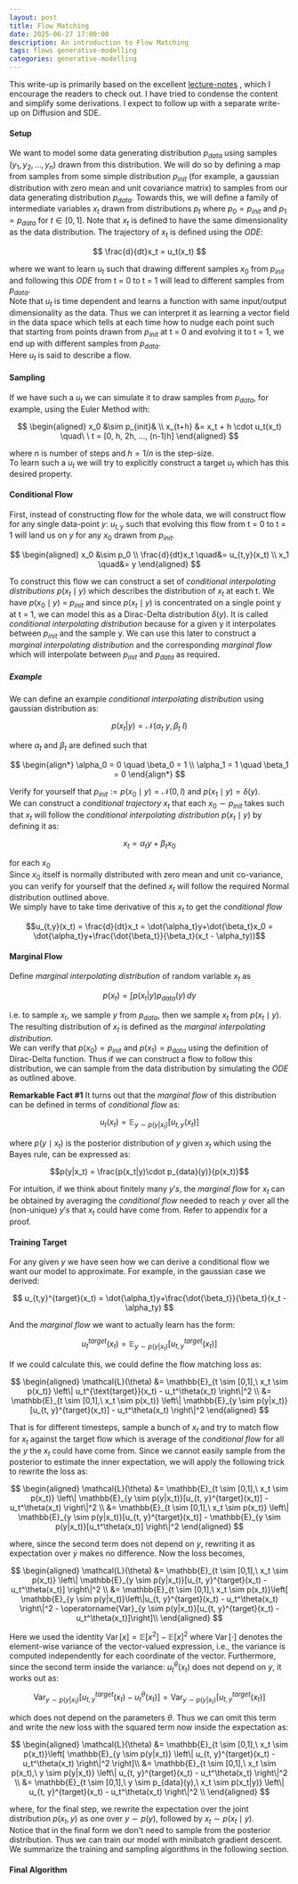 ```yaml
---
layout: post
title: Flow Matching
date: 2025-06-27 17:00:00
description: An introduction to Flow Matching
tags: flows generative-modelling
categories: generative-modelling
---
```


This write-up is primarily based on the excellent [lecture-notes](https://diffusion.csail.mit.edu/docs/lecture-notes.pdf) , which I encourage the readers to check out. I have tried to condense the content and simplify some derivations. I expect to follow up with a separate write-up on Diffusion and SDE.

#### Setup
We want to model some data generating distribution $p_{data}$ using samples $(y_1, y_2, ..., y_n)$ drawn from this distribution. We will do so by defining a map from samples from some simple distribution $p_{init}$ (for example, a gaussian distribution with zero mean and unit covariance matrix) to samples from our data generating distribution $p_{data}$. Towards this, we will define a family of intermediate variables $x_t$ drawn from distributions $p_t$ where $p_0 = p_{init}$ and $p_1 = p_{data}$ for $t \in [0, 1]$. Note that $x_t$ is defined to have the same dimensionality as the data distribution. The trajectory of $x_t$ is defined using the $ODE$:

$$
\frac{d}{dt}x_t = u_t(x_t)
$$

where we want to learn $u_t$ such that drawing different samples $x_0$ from $p_{init}$ and following this $ODE$ from t = 0 to t = 1 will lead to different samples from $p_{data}$. \
Note that $u_t$ is time dependent and learns a function with same input/output dimensionality as the data. Thus we can interpret it as learning a vector field in the data space which tells at each time how to nudge each point such that starting from points drawn from $p_{init}$ at t = 0 and evolving it to t = 1, we end up with different samples from $p_{data}$. \
Here $u_t$ is said to describe a flow.

#### Sampling
If we have such a $u_t$ we can simulate it to draw samples from $p_{data}$, for example, using the Euler Method with:

$$
\begin{aligned}
x_0 &\sim p_{init}& \\
x_{t+h} &= x_t + h \cdot u_t(x_t) \quad\ \  t = [0, h, 2h, ..., (n-1)h]
\end{aligned}
$$

where $n$ is number of steps and $h=1/n$ is the step-size. \
To learn such a $u_t$ we will try to explicitly construct a target $u_t$ which has this desired property. 

#### Conditional Flow
First, instead of constructing flow for the whole data, we will construct flow for any single data-point $y$: $u_{t, y}$ such that evolving this flow from t = 0 to t = 1 will land us on $y$ for any $x_0$ drawn from $p_{init}$. 

$$
\begin{aligned}
x_0 &\sim p_0 \\
\frac{d}{dt}x_t \quad&= u_{t,y}(x_t) \\
x_1 \quad&= y
\end{aligned}
$$

To construct this flow we can construct a set of *conditional interpolating distributions* $p(x_t \mid y)$ which describes the distribution of $x_t$ at each t. We have $p(x_0 \mid y)$ = $p_{init}$ and since $p(x_t \mid y)$ is concentrated on a single point y at t = 1, we can model this as a Dirac-Delta distribution $\delta(y)$. It is called *conditional interpolating distribution* because for a given y it interpolates between $p_{init}$ and the sample y. We can use this later to construct a *marginal interpolating distribution* and the corresponding *marginal flow* which will interpolate between $p_{init}$ and $p_{data}$ as required.

##### Example
We can define an example *conditional interpolating distribution* using gaussian distribution as:

$$
p(x_t|y) = \mathcal{N}(\alpha_t\ y, \beta_t\ I)
$$

where $\alpha_t$ and $\beta_t$ are defined such that

$$
\begin{align*}
\alpha_0 = 0 \quad \beta_0 = 1 \\
\alpha_1 = 1 \quad \beta_1 = 0
\end{align*}
$$

Verify for yourself that $p_{init} := p(x_0 \mid y) = \mathcal{N}(0, I)$ and $p(x_1 \mid y) = \delta(y)$. \
We can construct a *conditional trajectory* $x_t$ that each $x_0 \sim p_{init}$ takes such that $x_t$ will follow the *conditional interpolating distribution* $p(x_t \mid y)$ by defining it as:

$$x_t = \alpha_ty + \beta_tx_0$$

for each $x_0$ \
Since $x_0$ itself is normally distributed with zero mean and unit co-variance, you can verify for yourself that the defined $x_t$ will follow the required Normal distribution outlined above. \
We simply have to take time derivative of this $x_t$ to get the *conditional flow*

$$u_{t,y}(x_t) = \frac{d}{dt}x_t = \dot{\alpha_t}y+\dot{\beta_t}x_0 = \dot{\alpha_t}y+\frac{\dot{\beta_t}}{\beta_t}(x_t - \alpha_ty))$$

#### Marginal Flow
Define *marginal interpolating distribution* of random variable $x_t$ as

$$p(x_t) = \int p(x_t|y)p_{data}(y) \, dy$$

i.e. to sample $x_t$, we sample $y$ from $p_{data}$, then we sample $x_t$ from $p(x_t \mid y)$. The resulting distribution of $x_t$ is defined as the *marginal interpolating distribution*. \
We can verify that $p(x_0) = p_{init}$ and $p(x_1) = p_{data}$ using the definition of Dirac-Delta function. Thus if we can construct a flow to follow this distribution, we can sample from the data distribution by simulating the $ODE$ as outlined above.

**Remarkable Fact #1**
It turns out that the *marginal flow* of this distribution can be defined in terms of *conditional flow* as:

$$u_t(x_t) = \mathbb{E}_{y \sim p(y|x_t)}[u_{t, y}(x_t)]$$

where $p(y \mid x_t)$ is the posterior distribution of $y$ given $x_t$ which using the Bayes rule, can be expressed as:

$$p(y|x_t) = \frac{p(x_t|y)\cdot p_{data}(y)}{p(x_t)}$$

For intuition, if we think about finitely many $y's$, the *marginal flow* for $x_t$ can be obtained by averaging the *conditional flow* needed to reach $y$ over all the (non-unique) $y's$ that $x_t$  could have come from. Refer to appendix for a proof.

#### Training Target
For any given $y$ we have seen how we can derive a conditional flow we want our model to approximate. For example, in the gaussian case we derived:

$$
u_{t,y}^{target}(x_t) = \dot{\alpha_t}y+\frac{\dot{\beta_t}}{\beta_t}(x_t - \alpha_ty)
$$

And the *marginal flow* we want to actually learn has the form: 

$$
u_t^{target}(x_t) = \mathbb{E}_{y \sim p(y|x_t)}[u_{t, y}^{target}(x_t)]
$$

If we could calculate this, we could define the flow matching loss as:

$$
\begin{aligned}
\mathcal{L}(\theta) &= \mathbb{E}_{t \sim [0,1],\ x_t \sim p(x_t)} \left\| u_t^{\text{target}}(x_t) - u_t^\theta(x_t) \right\|^2 \\
&= \mathbb{E}_{t \sim [0,1],\ x_t \sim p(x_t)} \left\| \mathbb{E}_{y \sim p(y|x_t)}[u_{t, y}^{target}(x_t)] - u_t^\theta(x_t) \right\|^2
\end{aligned}
$$ 

That is for different timesteps, sample a bunch of $x_t$ and try to match flow for $x_t$ against the target flow which is average of the *conditional flow* for all the $y$ the $x_t$ could have come from. Since we cannot easily sample from the posterior to estimate the inner expectation, we will apply the following trick to rewrite the loss as:

$$
\begin{aligned}
\mathcal{L}(\theta) &= \mathbb{E}_{t \sim [0,1],\ x_t \sim p(x_t)} \left\| \mathbb{E}_{y \sim p(y|x_t)}[u_{t, y}^{target}(x_t)] - u_t^\theta(x_t) \right\|^2 \\
&= \mathbb{E}_{t \sim [0,1],\ x_t \sim p(x_t)} \left\| \mathbb{E}_{y \sim p(y|x_t)}[u_{t, y}^{target}(x_t)] - \mathbb{E}_{y \sim p(y|x_t)}[u_t^\theta(x_t)] \right\|^2
\end{aligned}
$$

where, since the second term does not depend on $y$, rewriting it as expectation over $y$ makes no difference. Now the loss becomes,

$$
\begin{aligned}
\mathcal{L}(\theta) &= \mathbb{E}_{t \sim [0,1],\ x_t \sim p(x_t)} \left\| \mathbb{E}_{y \sim p(y|x_t)}[u_{t, y}^{target}(x_t) - u_t^\theta(x_t)] \right\|^2 \\
&= \mathbb{E}_{t \sim [0,1],\ x_t \sim p(x_t)}\left[ \mathbb{E}_{y \sim p(y|x_t)}\left\|u_{t, y}^{target}(x_t) - u_t^\theta(x_t) \right\|^2 - \operatorname{Var}_{y \sim p(y|x_t)}[u_{t, y}^{target}(x_t) - u_t^\theta(x_t)]\right]\\
\end{aligned}
$$

Here we used the identity $\operatorname{Var}[x] = \mathbb{E}[x^2]-\mathbb{E}[x]^2$ where $\operatorname{Var}[\cdot]$ denotes the element-wise variance of the vector-valued expression, i.e., the variance is computed independently for each coordinate of the vector. Furthermore, since the second term inside the variance: $u_{t}^{\theta}(x_t)$ does not depend on $y$, it works out as:

$$
\operatorname{Var}_{y \sim p(y|x_t)}[u_{t, y}^{target}(x_t) - u_t^\theta(x_t)] = \operatorname{Var}_{y \sim p(y|x_t)}[u_{t, y}^{target}(x_t)]
$$

which does not depend on the parameters $\theta$. Thus we can omit this term and write the new loss with the squared term now inside the expectation as:

$$
\begin{aligned}
\mathcal{L}(\theta) &= \mathbb{E}_{t \sim [0,1],\ x_t \sim p(x_t)}\left[ \mathbb{E}_{y \sim p(y|x_t)}
\left\| u_{t, y}^{target}(x_t) - u_t^\theta(x_t) \right\|^2 \right]\\
&= \mathbb{E}_{t \sim [0,1],\ x_t \sim p(x_t),\ y \sim p(y|x_t)}
\left\| u_{t, y}^{target}(x_t) - u_t^\theta(x_t) \right\|^2 \\
&= \mathbb{E}_{t \sim [0,1],\ y \sim p_{data}(y),\ x_t \sim p(x_t|y)}
\left\| u_{t, y}^{target}(x_t) - u_t^\theta(x_t) \right\|^2 \\
\end{aligned}
$$

where, for the final step, we rewrite the expectation over the joint distribution $p(x_t,y)$ as one over $y∼p(y)$, followed by $x_t∼p(x_t \mid y)$. \
Notice that in the final form we don't need to sample from the posterior distribution. Thus we can train our model with minibatch gradient descent. We summarize the training and sampling algorithms in the following section.

#### Final Algorithm


